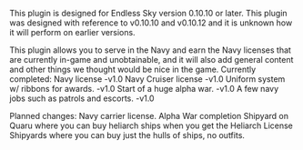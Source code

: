 This plugin is designed for Endless Sky version 0.10.10 or later. This plugin was designed with reference to v0.10.10 and v0.10.12 and it is unknown how it will perform on earlier versions. 

This plugin allows you to serve in the Navy and earn the Navy licenses that are currently in-game and unobtainable, and it will also add general content and other things we thought would be nice in the game.
  Currently completed:
    Navy license -v1.0
    Navy Cruiser license -v1.0
    Uniform system w/ ribbons for awards. -v1.0
    Start of a huge alpha war. -v1.0
    A few navy jobs such as patrols and escorts. -v1.0

  Planned changes:
    Navy carrier license. 
    Alpha War completion
    Shipyard on Quaru where you can buy heliarch ships when you get the Heliarch License
    Shipyards where you can buy just the hulls of ships, no outfits. 

